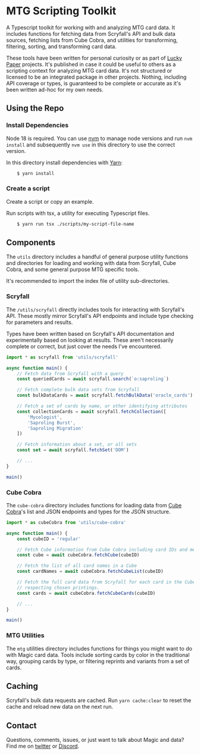 # MTG Scripting Toolkit

A Typescript toolkit for working with and analyzing MTG card data. It includes
functions for fetching data from Scryfall's API and bulk data sources, fetching
lists from Cube Cobra, and utilities for transforming, filtering, sorting, and
transforming card data.

These tools have been written for personal curiosity or as part of
[Lucky Paper](https://luckypaper.co/) projects. It's published in case it could
be useful to others as a scripting context for analyzing MTG card data. It's not
structured or licensed to be an integrated package in other projects. Nothing,
including API coverage or types, is guaranteed to be complete or accurate as
it's been written ad-hoc for my own needs.

## Using the Repo

### Install Dependencies

Node 18 is required. You can use [nvm](https://github.com/nvm-sh/nvm) to manage
node versions and run `nvm install` and subsequently `nvm use` in this directory
to use the correct version.

In this directory install dependencies with [Yarn](https://yarnpkg.com):

```sh
    $ yarn install
```

### Create a script

Create a script or copy an example.

Run scripts with tsx, a utility for executing Typescript files.

```sh
    $ yarn run tsx ./scripts/my-script-file-name
```

## Components

The `utils` directory includes a handful of general purpose utility functions
and directories for loading and working with data from Scryfall, Cube Cobra, and
some general purpose MTG specific tools.

It's recommended to import the index file of utility sub-directories.

### Scryfall

The `/utils/scryfall` directly includes tools for interacting with Scryfall's
API. These mostly mirror Scryfall's API endpoints and include type checking for
parameters and results.

Types have been written based on Scryfall's API documentation and experimentally
based on looking at results. These aren't necessarily complete or correct, but
just cover the needs I've encountered.

```typescript
import * as scryfall from 'utils/scryfall'

async function main() {
    // Fetch data from Scryfall with a query
    const queriedCards = await scryfall.search(`o:saproling`)

    // Fetch complete bulk data sets from Scryfall
    const bulkDataCards = await scryfall.fetchBulkData('oracle_cards')

    // Fetch a set of cards by name, or other identifying attributes
    const collectionCards = await scryfall.fetchCollection([
        'Mycologist',
        'Saproling Burst',
        'Saproling Migration'
    ])

    // Fetch information about a set, or all sets
    const set = await scryfall.fetchSet('DOM')

    // ...
}

main()
```

### Cube Cobra

The `cube-cobra` directory includes functions for loading data from
[Cube Cobra](https://cubecobra.com)'s list and JSON endpoints and types for the
JSON structure.

```typescript
import * as cubeCobra from 'utils/cube-cobra'

async function main() {
    const cubeID = 'regular'

    // Fetch Cube information from Cube Cobra including card IDs and metadata
    const cube = await cubeCobra.fetchCube(cubeID)

    // Fetch the list of all card names in a Cube
    const cardNames = await cubeCobra.fetchCubeList(cubeID)

    // Fetch the full card data from Scryfall for each card in the Cube,
    // respecting chosen printings.
    const cards = await cubeCobra.fetchCubeCards(cubeID)

    // ...
}

main()
```

### MTG Utilities

The `mtg` utilities directory includes functions for things you might want to do
with Magic card data. Tools include sorting cards by color in the traditional
way, grouping cards by type, or filtering reprints and variants from a set of
cards.

## Caching

Scryfall's bulk data requests are cached. Run `yarn cache:clear` to reset the
cache and reload new data on the next run.

## Contact

Questions, comments, issues, or just want to talk about Magic and data? Find me
on [twitter](https://twitter.com/ahmattox) or
[Discord](https://discordapp.com/users/226747568866983938).
